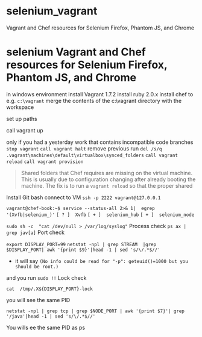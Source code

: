 # selenium_vagrant
Vagrant and Chef resources for Selenium Firefox, Phantom JS, and Chrome 

# selenium Vagrant and Chef resources for Selenium Firefox, Phantom JS, and Chrome 


in windows environment
install Vagrant 1.7.2 
install ruby 2.0.x
install chef 
to e.g. `c:\vagrant`
merge the contents of the c:\vagrant directory with the workspace 

set up paths

call vagrant up

only if you had a yesterday work  that contains incompatible code branches 
`stop vagrant`
`call vagrant halt`
remove previous run 
`del /s/q .vagrant\machines\default\virtualbox\synced_folders`
`call vagrant reload`
`call vagrant provision`

> Shared folders that Chef requires are missing on the virtual machine.
> This is usually due to configuration changing after already booting the
> machine. The fix is to run a `vagrant reload` so that the proper shared

Install Git bash 
connect  to VM
`ssh -p 2222 vagrant@127.0.0.1`

`vagrant@chef-book:~$ service --status-all 2>& 1|  egrep '(Xvfb|selenium_)'`
 `[ ? ]  Xvfb`
 `[ + ]  selenium_hub`
 `[ + ]  selenium_node`

`sudo sh -c  "cat /dev/null > /var/log/syslog"`
Process check
`ps ax | grep jav[a]`
Port check

`export DISPLAY_PORT=99`
`netstat -npl | grep STREAM  |grep $DISPLAY_PORT| awk '{print $9}'|head -1 | sed 's/\/.*$//'`
 -  it will say 
`(No info could be read for "-p": geteuid()=1000 but you should be root.)`

and you run
`sudo !!`
Lock check

`cat  /tmp/.X${DISPLAY_PORT}-lock`

you will see the same PID 

`netstat -npl | grep tcp | grep $NODE_PORT | awk '{print $7}'| grep '/java'|head -1 | sed 's/\/.*$//'`


You wills ee the same PID as ps 
